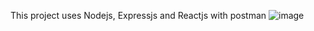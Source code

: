 This project uses Nodejs, Expressjs and Reactjs with postman 
![image](https://github.com/user-attachments/assets/e6eca81b-aa3d-40d2-b53c-8448cad502c8)
